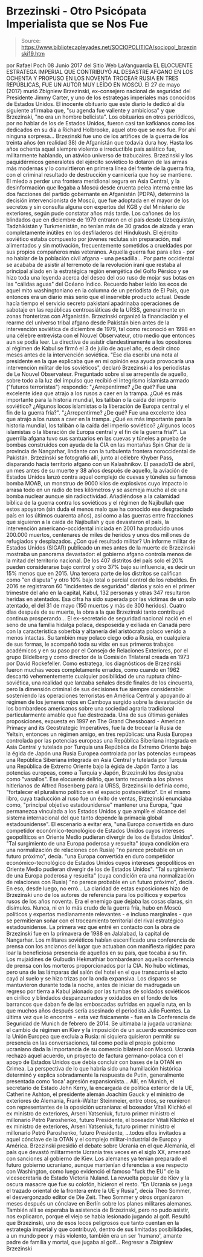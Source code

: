# Brzezinski - Otro Psicópata Imperialista que se Nos Fue

> Source: https://www.bibliotecapleyades.net/SOCIOPOLITICA/sociopol_brzezinski19.htm

por Rafael Poch 08 Junio 2017
del Sitio Web LaVanguardia
EL ELOCUENTE ESTRATEGA IMPERIAL
QUE CONTRIBUYÓ AL DESASTRE AFGANO EN LOS OCHENTA
Y PROPUSO EN LOS NOVENTA
TROCEAR RUSIA EN TRES REPÚBLICAS,
FUE UN AUTOR MUY LEÍDO EN MOSCÚ.
El 27 de mayo (2017) murió Zbigniew Brzezinski, ex-consejero nacional de seguridad del Presidente Jimmy Carter, y uno de los estrategas imperiales mas conocidos de Estados Unidos.
El inocente obituario que este diario le dedicó al día siguiente afirmaba que,
"su agenda fue valiente y ambiciosa" y que Brzezinski, "no era un hombre belicista".
Los obituarios en otros periódicos, por no hablar de los de Estados Unidos, fueron casi tan kafkianos como los dedicados en su día a Richard Holbrooke, aquel otro que se nos fue.
Por ahí ninguna sorpresa... Brzezinski fue uno de los artífices de la guerra de los treinta años (en realidad 38) de Afganistán que todavía dura hoy. Hasta los años ochenta aquel siempre violento e irreductible país asiático fue, militarmente hablando, un atávico universo de trabucaires.
Brzezinski y los paquidérmicos generalotes del ejército soviético lo dotaron de las armas más modernas y lo convirtieron en primera línea del frente de la guerra fría, con el criminal resultado de destrucción y carnicería que hoy se mantiene. El miedo a perder una frontera meridional segura en Asia Central, y la desinformación que llegaba a Moscú desde cruenta pelea interna entre las dos facciones del partido gobernante en Afganistán (PDPA), determinó la decisión intervencionista de Moscú, que fue adoptada en el mayor de los secretos y sin consulta alguna con expertos del KGB y del Ministerio de exteriores, según pude constatar años más tarde.
Los cañones de los blindados que en diciembre de 1979 entraron en el país desde Uzbequistán, Tadzhikistán y Turkmenistán, no tenían más de 30 grados de alzada y eran completamente inútiles en los desfiladeros del Hindukush.
El ejército soviético estaba compuesto por jóvenes reclutas sin preparación, mal alimentados y sin motivación, frecuentemente sometidos a crueldades por sus propios compañeros más veteranos.
Aquella guerra fue para ellos - por no hablar de la población civil afgana - una pesadilla... Por parte occidental se acababa de asistir al terremoto de la revolución iraní que restaba al principal aliado en la estratégica región energética del Golfo Pérsico y se hizo toda una leyenda acerca del deseo del oso ruso de mojar sus botas en las "cálidas aguas" del Océano Índico.
Recuerdo haber leído los ecos de aquel mito washingtoniano en la columna de un periodista de El País, que entonces era un diario más serio que el inservible producto actual. Desde hacía tiempo el servicio secreto pakistaní apadrinaba operaciones de sabotaje en las repúblicas centroasiáticas de la URSS, generalmente en zonas fronterizas con Afganistán.
Brzezinski organizó la financiación y el rearme del universo tribal afgano desde Pakistán bien antes de la intervención soviética de diciembre de 1979, tal como reconoció en 1998 en una célebre entrevista con el Nouvel Observateur, otro medio que entonces aun se podía leer.
La directiva de asistir clandestinamente a los opositores al régimen de Kabul se firmó el 3 de julio de aquel año, es decir cinco meses antes de la intervención soviética.
"Ese día escribí una nota al presidente en la que explicaba que en mi opinión esa ayuda provocaría una intervención militar de los soviéticos", declaró Brzezinski a los periodistas de Le Nouvel Observateur.
Preguntado sobre si se arrepentía de aquello, sobre todo a la luz del impulso que recibió el integrismo islamista armado ("futuros terroristas") respondió:
"¿Arrepentirme? ¿De qué? Fue una excelente idea que atrajo a los rusos a caer en la trampa. ¿Qué es más importante para la historia mundial, los talibán o la caída del imperio soviético? ¿Algunos locos islamistas o la liberación de Europa central y el fin de la guerra fría?".
"¿Arrepentirme? ¿De qué? Fue una excelente idea que atrajo a los rusos a caer en la trampa.
¿Qué es más importante para la historia mundial, los talibán o la caída del imperio soviético? ¿Algunos locos islamistas o la liberación de Europa central y el fin de la guerra fría?".
La guerrilla afgana tuvo sus santuarios en las cuevas y túneles a prueba de bombas construidos con ayuda de la CIA en las montañas Spin Ghar de la provincia de Nangarhar, lindante con la turbulenta frontera noroccidental de Pakistán.
Brzezinski se fotografió allí, junto al célebre Khyber Pass, disparando hacia territorio afgano con un Kalashnikov.
El pasado13 de abril, un mes antes de su muerte y 38 años después de aquello, la aviación de Estados Unidos lanzó contra aquel complejo de cuevas y túneles su famosa bomba MOAB, un monstruo de 9000 kilos de explosivos cuyo impacto lo arrasa todo en un radio de tres kilómetros y se asemeja mucho al de una bomba nuclear aunque sin radioctividad. Añadiéndose a la calamidad bíblica de la guerra contra los soviéticos y el régimen de Najibullah que estos apoyaron (sin duda el menos malo que ha conocido ese desgraciado país en los últimos cuarenta años), así como a las guerras entre fracciones que siguieron a la caída de Najibullah y que devastaron el país, la intervención americano-occidental iniciada en 2001 ha producido unos 200.000 muertos, centenares de miles de heridos y unos dos millones de refugiados y desplazados.
¿Con qué resultado militar? Un informe militar de Estados Unidos (SIGAR) publicado un mes antes de la muerte de Brzezinski mostraba un panorama devastador:
el gobierno afgano controla menos de la mitad del territorio nacional.
De los 407 distritos del país solo el 20% pueden considerarse bajo control y otro 37% bajo su influencia, es decir un 15% menos que en 2015.
Una tercera parte de los distritos se califican como "en disputa" y otro 10% bajo total o parcial control de los rebeldes. En 2016 se registraron 60 "incidentes de seguridad" diarios y solo en el primer trimestre del año en la capital, Kabul, 132 personas y otras 347 resultaron heridas en atentados.
Esa cifra ha sido superada por las víctimas de un solo atentado, el del 31 de mayo (150 muertos y más de 300 heridos). Cuatro días después de su muerte, la obra a la que Brzezinski tanto contribuyó continua prosperando... El ex-secretario de seguridad nacional nació en el seno de una familia hidalga polaca, desposeída y exiliada en Canadá pero con la característica soberbia y altanería del aristócrata polaco venido a menos intactas.
Su también muy polaco ciego odio a Rusia, en cualquiera de sus formas, le acompañó toda su vida:
en sus primeros trabajos académicos y en su paso por el Consejo de Relaciones Exteriores, por el grupo Bildelberg y como director de la Comisión Trilateral creada en 1973 por David Rockefeller.
Como estratega, los diagnósticos de Brzezinski fueron muchas veces completamente errados, como cuando en 1962 descartó vehementemente cualquier posibilidad de una ruptura chino-soviética, una realidad que lanzaba señales desde finales de los cincuenta, pero la dimensión criminal de sus decisiones fue siempre considerable:
sosteniendo las operaciones terroristas en América Central y apoyando al régimen de los jemeres rojos en Camboya surgido sobre la devastación de los bombardeos americanos sobre una sociedad agraria tradicional particularmente amable que fue destrozada.
Una de sus últimas geniales proposiciones, expuesta en 1997 en The Grand Chessboard - American Primacy and its Geostrategic Imperatives, fue la de trocear la Rusia de Yeltsin, entonces un régimen amigo, en tres repúblicas:
una Rusia Europea controlada por las potencias europeas una República Siberiana integrada en Asia Central y tutelada por Turquía una República de Extremo Oriente bajo la égida de Japón
una Rusia Europea controlada por las potencias europeas
una República Siberiana integrada en Asia Central y tutelada por Turquía
una República de Extremo Oriente bajo la égida de Japón
Tanto a las potencias europeas, como a Turquía y Japón, Brzezinski los designaba como "vasallos".
Ese elocuente delirio, que tanto recuerda a los planes hitlerianos de Alfred Rosenberg para la URSS, Brzezinski lo definía como,
"fortalecer el pluralismo político en el espacio postsoviético".
En el mismo libro, cuya traducción al ruso fue un éxito de ventas, Brzezinski enunciaba como,
"principal objetivo estadounidense" mantener una Europa, "que permanezca vinculada a los Estados Unidos y que amplíe el alcance del sistema internacional del que tanto depende la primacía global estadounidense".
El escenario a evitar era,
"una Europa convertida en duro competidor económico-tecnológico de Estados Unidos cuyos intereses geopolíticos en Oriente Medio pudieran divergir de los de Estados Unidos". "Tal surgimiento de una Europa poderosa y resuelta" (cuya condición era una normalización de relaciones con Rusia) "no parece probable en un futuro próximo", decía.
"una Europa convertida en duro competidor económico-tecnológico de Estados Unidos cuyos intereses geopolíticos en Oriente Medio pudieran divergir de los de Estados Unidos".
"Tal surgimiento de una Europa poderosa y resuelta" (cuya condición era una normalización de relaciones con Rusia) "no parece probable en un futuro próximo", decía.
En eso, desde luego, no erró... La claridad de estas exposiciones hizo de Brzezinski uno de los autores de referencia para los políticos y expertos rusos de los años noventa. Era el enemigo que dejaba las cosas claras, sin disimulos.
Nunca, ni en lo más crudo de la guerra fría, hubo en Moscú políticos y expertos medianamente relevantes - e incluso marginales - que se permitieran soñar con el troceamiento territorial del rival estratégico estadounidense. La primera vez que entré en contacto con la obra de Brzezinski fue en la primavera de 1988 en Jalalabad, la capital de Nangarhar.
Los militares soviéticos habían escenificado una conferencia de prensa con los ancianos del lugar que actuaban con manifiesta rigidez para loar la beneficiosa presencia de aquellos en su país, que tocaba a su fin.
Los mujaidines de Gulbudin Hekmathiar bombardearon aquella conferencia de prensa con los morteros proporcionados por la CIA.
No hubo víctimas, pero una de las lámparas del salón del hotel en el que transcurría el acto cayó al suelo y se hizo trizas por la onda expansiva.
Los disparos se mantuvieron durante toda la noche, antes de iniciar de madrugada un regreso por tierra a Kabul jalonado por las tumbas de soldados soviéticos en cirílico y blindados despanzurrados y oxidados en el fondo de los barrancos que daban fe de las emboscadas sufridas en aquella ruta, en la que muchos años después sería asesinado el periodista Julio Fuentes. La última vez que lo encontré - esta vez físicamente - fue en la Conferencia de Seguridad de Munich de febrero de 2014.
Se ultimaba la jugada ucraniana: el cambio de régimen en Kiev y la imposición de un acuerdo económico con la Unión Europea que excluía a Rusia:
ni siquiera quisieron permitir su presencia en las conversaciones, tal como pedía el propio gobierno ucraniano dada la importancia de su comercio bilateral con Moscú.
Ucrania rechazó aquel acuerdo, un proyecto de factura germano-polaca con el apoyo de Estados Unidos que debía concluir con bases de la OTAN en Crimea.
La perspectiva de lo que habría sido una humillación histórica determinó y explica sobradamente la respuesta de Putin, generalmente presentada como 'loca' agresión expansionista... Allí, en Munich, el secretario de Estado John Kerry, la encargada de política exterior de la UE, Catherine Ashton, el presidente alemán Joachim Gauck y el ministro de exteriores de Alemania, Frank-Walter Steinmeier, entre otros, se reunieron con representantes de la oposición ucraniana:
el boxeador Vitali Klichkó el ex ministro de exteriores, Arseni Yatseniuk, futuro primer ministro el millonario Petró Paroshenko, futuro Presidente,
el boxeador Vitali Klichkó
el ex ministro de exteriores, Arseni Yatseniuk, futuro primer ministro
el millonario Petró Paroshenko, futuro Presidente,
...todos ellos invitados a aquel cónclave de la OTAN y el complejo militar-industrial de Europa y América.
Brzezinski presidió el debate sobre Ucrania en el que Alemania, el país que devastó militarmente Ucrania tres veces en el siglo XX, amenazó con sanciones al gobierno de Kiev.
Los alemanes ya tenían preparado el futuro gobierno ucraniano, aunque mantenían diferencias a ese respecto con Washington, como luego evidenció el famoso "fuck the EU" de la vicesecretaria de Estado Victoria Nuland.
La revuelta popular de Kiev y la oscura masacre que fue su colofón, hicieron el resto.
"En Ucrania se juega el trazado oriental de la frontera entre la UE y Rusia", decía Theo Sommer, el desvergonzado editor de Die Zeit.
Theo Sommer y otros organizaron meses después un cónclave en Berlín sobre los planes militares alemanes.
También allí se esperaba la asistencia de Brzezinski, pero no pudo asistir, nos explicaron, porque el viejo se había lesionado jugando al golf.
Resultó que Brzezinski, uno de esos locos peligrosos que tanto cuentan en la estrategia imperial y que contribuyó, dentro de sus limitadas posibilidades, a un mundo peor y más violento, también era un ser 'humano', amante padre de familia y mortal, que jugaba al golf...
Regresar a Zbigniew Brzezinski
